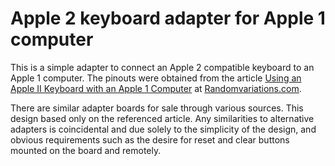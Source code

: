 # Apple 2 keyboard adapter for Apple 1 computer
This is a simple adapter to connect an Apple 2 compatible keyboard to an Apple 1
computer. The pinouts were obtained from the article [Using an Apple II Keyboard
with an Apple 1
Computer](http://randomvariations.com/2014/10/16/using-an-apple-ii-keyboard-with-an-apple-1-computer/)
at [Randomvariations.com](https://randomvariations.com).

There are similar adapter boards for sale through various sources. This design
based only on the referenced article. Any similarities to alternative adapters
is coincidental and due solely to the simplicity of the design, and obvious
requirements such as the desire for reset and clear buttons mounted on the board
and remotely.



